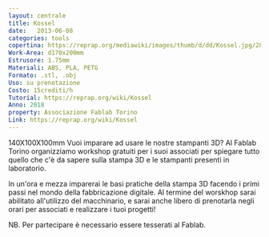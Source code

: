 ```yaml
---
layout: centrale
title: Kossel
date:   2013-06-08
categories: tools
copertina: https://reprap.org/mediawiki/images/thumb/d/dd/Kossel.jpg/285px-Kossel.jpg
Work-Area: d170x200mm
Estrusore: 1.75mm
Materiali: ABS, PLA, PETG
Formato: .stl, .obj
Uso: su prenotazione
Costo: 15crediti/h
Tutorial: https://reprap.org/wiki/Kossel
Anno: 2018
property: Associazione Fablab Torino
Link: https://reprap.org/wiki/Kossel
---
```

140X100X100mm
Vuoi imparare ad usare le nostre stampanti 3D? Al Fablab Torino organizziamo workshop gratuiti per i suoi associati per spiegare tutto quello che c'è da sapere sulla stampa 3D e le stampanti presenti in laboratorio.
<!--more-->
In un'ora e mezza imparerai le basi pratiche della stampa 3D facendo i primi passi nel mondo della fabbricazione digitale. Al termine del worskhop sarai abilitato all'utilizzo del macchinario, e sarai anche libero di prenotarla negli orari per associati e realizzare i tuoi progetti!

NB. Per partecipare è necessario essere tesserati al Fablab.

